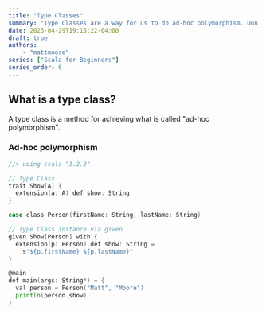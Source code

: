 ```yaml
---
title: "Type Classes"
summary: "Type Classes are a way for us to do ad-hoc polymorphism. Don't know what ad-hoc polymorphism is? No worries, we'll cover that in this chapter."
date: 2023-04-29T19:15:22-04:00
draft: true
authors:
    - "mattmoore"
series: ["Scala for Beginners"]
series_order: 6
---
```


## What is a type class?

A type class is a method for achieving what is called "ad-hoc polymorphism".

### Ad-hoc polymorphism

```go {linenos=table}
//> using scala "3.2.2"

// Type Class
trait Show[A] {
  extension(a: A) def show: String
}

case class Person(firstName: String, lastName: String)

// Type Class instance via given
given Show[Person] with {
  extension(p: Person) def show: String =
    s"${p.firstName} ${p.lastName}"
}

@main
def main(args: String*) = {
  val person = Person("Matt", "Moore")
  println(person.show)
}
```
